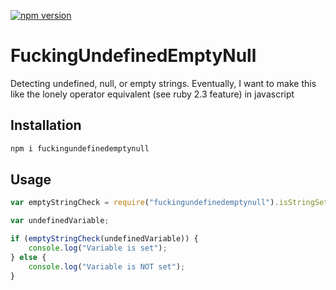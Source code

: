 [![npm version](https://badge.fury.io/js/fuckingundefinedemptynull.svg)](https://badge.fury.io/js/fuckingundefinedemptynull)



# FuckingUndefinedEmptyNull

Detecting undefined, null, or empty strings. Eventually, I want to make this like the lonely operator equivalent (see ruby 2.3 feature) in javascript

## Installation

```bash
npm i fuckingundefinedemptynull
```

## Usage

```javascript
var emptyStringCheck = require("fuckingundefinedemptynull").isStringSet;

var undefinedVariable;

if (emptyStringCheck(undefinedVariable)) {
    console.log("Variable is set");
} else {
    console.log("Variable is NOT set");
}
```
